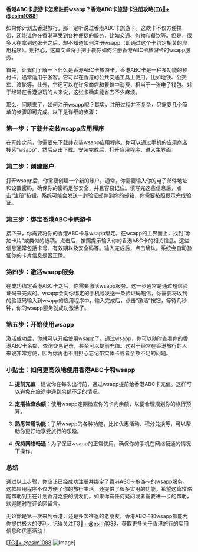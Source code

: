 **香港ABC卡旅游卡怎麽註冊wsapp？香港ABC卡旅游卡注册攻略[[TG💪+ @esim1088](https://t.me/s/esim1088)]**

如果你计划去香港旅行，那一定听说过香港ABC卡旅游卡。这款卡不仅方便携带，还能让你在香港享受到各种便捷的服务，比如交通、购物和餐饮等。但是，很多人在拿到这张卡之后，却不知道如何注册wsapp（即通过这个卡绑定相关的应用程序）。别担心，这篇文章将手把手教你如何注册香港ABC卡旅游卡的wsapp服务。

首先，让我们了解一下什么是香港ABC卡旅游卡。香港ABC卡是一种多功能的预付卡，通常适用于游客。它可以在香港的公共交通工具上使用，比如地铁、公交车、渡轮等。此外，它还可以在许多商店和餐馆中消费，相当于一张电子钱包。对于经常在香港游玩的人来说，这张卡确实能省去不少麻烦。

那么，问题来了，如何注册wsapp呢？其实，注册过程并不复杂，只需要几个简单的步骤即可完成。以下是详细的步骤：

### 第一步：下载并安装wsapp应用程序

在开始之前，你需要先下载并安装wsapp应用程序。你可以通过手机的应用商店搜索“wsapp”，然后点击下载。安装完成后，打开应用程序，进入主界面。

### 第二步：创建账户

打开wsapp后，你需要创建一个新的账户。通常，你需要输入你的电子邮件地址和设置密码。确保你的密码足够安全，并且容易记住。填写完这些信息后，点击“注册”按钮。系统可能会发送一封验证邮件到你的邮箱，你需要按照提示完成验证。

### 第三步：绑定香港ABC卡旅游卡

接下来，你需要将你的香港ABC卡与wsapp绑定。在wsapp的主界面上，找到“添加卡片”或类似的选项。点击后，按照提示输入你的香港ABC卡的相关信息。这些信息通常包括卡号、有效期以及安全码等。输入完成后，点击确认。系统会自动验证你的卡片信息是否正确。

### 第四步：激活wsapp服务

在成功绑定香港ABC卡之后，你需要激活wsapp服务。这一步通常是通过短信验证码来完成的。wsapp会向你绑定的手机号发送一条验证码短信，你需要将收到的验证码输入到wsapp的应用程序中。输入完成后，点击“激活”按钮，等待几秒钟，你的wsapp服务就成功激活了。

### 第五步：开始使用wsapp

激活成功后，你就可以开始使用wsapp了。通过wsapp，你可以随时查看你的香港ABC卡余额，查询交易记录，甚至可以提前充值。这对于经常在香港旅行的人来说非常方便，因为你再也不用担心忘记带实体卡或者余额不足的问题。

### 小贴士：如何更高效地使用香港ABC卡和wsapp

1. **提前充值**：建议你在每次出行前，通过wsapp提前给香港ABC卡充值。这样可以避免在旅途中遇到余额不足的情况。
   
2. **定期检查余额**：使用wsapp定期检查你的卡内余额，以便合理规划你的旅行预算。

3. **熟悉常用功能**：了解wsapp的各种功能，比如优惠活动、积分兑换等，可以帮助你更好地享受旅行的乐趣。

4. **保持网络畅通**：为了保证wsapp的正常使用，确保你的手机在网络畅通的情况下操作。

### 总结

通过以上步骤，你应该已经成功注册并绑定了香港ABC卡旅游卡的wsapp服务。这款应用程序不仅方便了你的旅行生活，还提供了很多实用的功能。希望这篇攻略能帮助到正在计划香港之旅的朋友们。如果你有任何疑问或者需要进一步的帮助，欢迎随时在评论区留言。

无论你是第一次来到香港，还是多次往返的老朋友，香港ABC卡和wsapp都能为你提供极大的便利。记得关注[TG💪+ @esim1088](https://t.me/s/esim1088)，获取更多关于香港旅行的实用信息和优惠活动！

[[TG💪+ @esim1088](https://t.me/s/esim1088) ![Image](https://i.postimg.cc/4NQfJmqS/Snipaste-2025-05-13-00-14-12.png)]